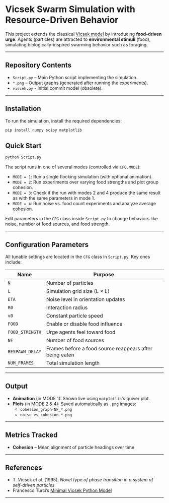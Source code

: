 #  Vicsek Swarm Simulation with Resource-Driven Behavior

This project extends the classical [Vicsek model](https://en.wikipedia.org/wiki/Vicsek_model) by introducing **food-driven urge**. Agents (particles) are attracted to **environmental stimuli** (food), simulating biologically-inspired swarming behavior such as foraging.

---

##  Repository Contents

- `Script.py` – Main Python script implementing the simulation.
- `*.png` – Output graphs (generated after running the experiments).
- `viscek.py` - Initial commit model (obsolete).

---

## Installation

To run the simulation, install the required dependencies:

```bash
pip install numpy scipy matplotlib
```

## Quick Start

```bash
python Script.py
```

The script runs in one of several modes (controlled via `CFG.MODE`):

- `MODE = 1`: Run a single flocking simulation (with optional animation).
- `MODE = 2`: Run experiments over varying food strengths and plot group cohesion.
- `MODE = 3`: Check if the run with modes 2 and 4 produce the same result as with the same parameters in mode 1.
- `MODE = 4`: Run noise vs. food count experiments and analyze average cohesion.

Edit parameters in the `CFG` class inside `Script.py` to change behaviors like noise, number of food sources, and food strength.

---

##  Configuration Parameters

All tunable settings are located in the `CFG` class in `Script.py`. Key ones include:

| Name                      | Purpose                                             |
|---------------------------|-----------------------------------------------------|
| `N`                       | Number of particles                                 |
| `L`                       | Simulation grid size (L × L)                        |
| `ETA`                     | Noise level in orientation updates                  |
| `R0`                      | Interaction radius                                  |
| `v0`                      | Constant particle speed                             |
| `FOOD`                    | Enable or disable food influence                    |
| `FOOD_STRENGTH`           | Urge agents feel toward food                        |
| `NF`                      | Number of food sources                              |
| `RESPAWN_DELAY`           | Frames before a food source reappears after being eaten |
| `NUM_FRAMES`              | Total simulation length                             |

---

##  Output

- **Animation** (in MODE 1): Shown live using `matplotlib`'s quiver plot.
- **Plots** (in MODE 2 & 4): Saved automatically as `.png` images:
  - `cohesion_graph-NF_*.png`
  - `noise_vs_cohesion-*.png`

---

##  Metrics Tracked

- **Cohesion** – Mean alignment of particle headings over time

---

##  References

- T. Vicsek et al. (1995), *Novel type of phase transition in a system of self-driven particles*
- Francesco Turci’s [Minimal Vicsek Python Model](https://francescoturci.net/2020/06/19/minimal-vicsek-model-in-python/)

---

